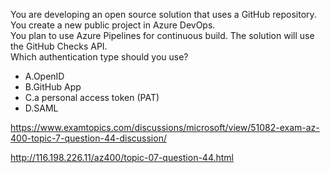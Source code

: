 You are developing an open source solution that uses a GitHub repository.<br/>You create a new public project in Azure DevOps.<br/>You plan to use Azure Pipelines for continuous build. The solution will use the GitHub Checks API.<br/>Which authentication type should you use?<br/><ul><li class="multi-choice-item"><span class="multi-choice-letter" data-choice-letter="A">A.</span>OpenID</li><li class="multi-choice-item correct-hidden"><span class="multi-choice-letter" data-choice-letter="B">B.</span>GitHub App</li><li class="multi-choice-item"><span class="multi-choice-letter" data-choice-letter="C">C.</span>a personal access token (PAT)</li><li class="multi-choice-item"><span class="multi-choice-letter" data-choice-letter="D">D.</span>SAML</li></ul><p><a href="https://www.examtopics.com/discussions/microsoft/view/51082-exam-az-400-topic-7-question-44-discussion/">https://www.examtopics.com/discussions/microsoft/view/51082-exam-az-400-topic-7-question-44-discussion/</a></p><p><a href="http://116.198.226.11/az400/topic-07-question-44.html">http://116.198.226.11/az400/topic-07-question-44.html</a></p><script src="https://giscus.app/client.js"                    data-repo="azsamples/az204"                    data-repo-id="R_kgDOMRXzDQ"                    data-category="General"                    data-category-id="DIC_kwDOMRXzDc4Cgi27"                    data-mapping="pathname"                    data-strict="0"                    data-reactions-enabled="0"                    data-emit-metadata="0"                    data-input-position="bottom"                    data-theme="preferred_color_scheme"                    data-lang="en"                    crossorigin="anonymous"                    async>                    </script>